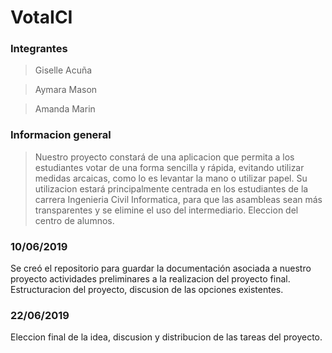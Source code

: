 # VotaICI
### Integrantes 
> Giselle Acuña

> Aymara Mason

> Amanda Marin

### Informacion general

>Nuestro proyecto constará de una aplicacion que permita a los estudiantes votar de una forma sencilla y rápida, evitando utilizar medidas arcaicas, como lo es levantar la mano o utilizar papel.
>Su utilizacion estará principalmente centrada en los estudiantes de la carrera Ingenieria Civil Informatica, para que las asambleas sean más transparentes y se elimine el uso del intermediario.
>Eleccion del centro de alumnos.




### 10/06/2019
Se creó el repositorio para guardar la documentación asociada a nuestro proyecto
actividades preliminares a la realizacion del proyecto final.
Estructuracion del proyecto, discusion de las opciones existentes.

### 22/06/2019
Eleccion final de la idea, discusion y distribucion de las tareas del proyecto. 


